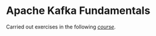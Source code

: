 # Apache Kafka Fundamentals
 Carried out exercises in the following *[course](https://learndataengineering.com/courses/1447368)*.
